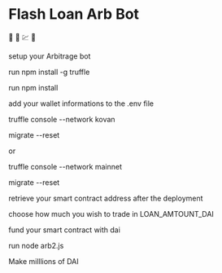 # Flash Loan Arb Bot

🦄 🤖 💹 🍣

setup your Arbitrage bot 

run npm install -g truffle

run npm install 

add your wallet informations to the .env file 

truffle console  --network kovan

migrate --reset

or 

truffle console  --network mainnet

migrate --reset

retrieve your smart contract address after the deployment 

choose how much you wish to trade in LOAN_AMTOUNT_DAI 

fund your smart contract with dai

run node arb2.js

Make milllions of DAI